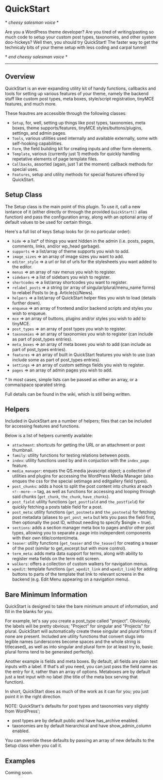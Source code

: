 QuickStart
==========

\* *cheesy salesman voice* \*

Are you a WordPress theme developer? Are you tired of writing/pasting so much code to setup your custom post types, taxonomies, and other system doo-hickeys? Well then, you should try QuickStart! The faster way to get the technicaly bits of your theme setup with less coding and carpal tunnel!

\* *end cheesy salesman voice* \*

- - -

## Overview

QuickStart is an ever expanding utility kit of handy functions, callbacks and tools for setting up various features of your theme, namely the backend stuff like custom post types, meta boxes, style/script registration, tinyMCE features, and much more.

These feautres are accessible through the following classes:
- `Setup`, for, well, setting up things like post types, taxonomies, meta boxes, theme supports/features, tinyMCE styles/buttons/plugins, settings, and admin pages.
- `Tools`, various utilities used internally and available externally, some with self-hooking capabilities.
- `Form`, the field building kit for creating inputs and other form elements.
- `Template`, various (currently just 1) methods for quickly handling repetative elements of page template files.
- `Callbacks`, assorted (again, just 1 at the moment) callback methods for special uses.
- `Features`, setup and utility methods for special features offered by QuickStart.

## Setup Class

The Setup class is the main point of this plugin. To use it, call a new isntance of it (either directly or through the provided `QuickStart()` alias function) and pass the configuration array, along with an optional array of default values to be used for certain things.

Here's a full list of keys Setup looks for (in no particular order):
- `hide` => a list* of things you want hidden in the admin (i.e. posts, pages, comments, links, and/or wp_head garbage).
- `supports` => a list/array of theme supports you wish to add.
- `image_sizes` => an array of image sizes you want to add.
- `editor_style` => a url or list of urls for the stylesheets you want added to the editor.
- `menus` => an array of nav menus you wish to register.
- `sidebars` => a list of sidebars you wish to register.
- `shortcodes` => a list/array shortcodes you want to register.
- `relabel_posts` => a string (or array of singular/plural/menu_name forms) to relabel Posts to (e.g. Article(s)/News).
- `helpers` => a list/array of QuickStart helper files you wish to load (details further down).
- `enqueue` => an array of frontend and/or backend scripts and styles you wish to enqueue.
- `mce` => an array of buttons, plugins and/or styles you wish to add to tinyMCE.
- `post_types` => an array of post types you wish to register.
- `taxonomies` => an array of taxonomies you wish to register (can include as part of post_types entries).
- `meta_boxes` => an array of meta boxes you wish to add (can include as part of post_types entries).
- `features` => an array of built in QuickStart features you wish to use (can include some as part of post_types entries).
- `settings` => an array of custom settings fields you wish to register.
- `pages` => an array of admin pages you wish to add.

\* In most cases, simple lists can be passed as either an array, or a comma/space sparated string.

Full details can be found in the wiki, which is still being written.

## Helpers

Included in QuickStart are a number of helpers; files that can be included for accessing features and functions.

Below is a list of helpers currently available:
- `attachment`: shortcuts for getting the URL or an attachment or post thumbnail.
- `family`: utility functions for testing relations between posts.
- `index`: utility functions used by and in conjuction with the `index_page` feature.
- `media_manager`: enques the QS.media javascript object; a collection of utilities and plugins for accessing the WordPress Media Manager (also enques the css for the special setimage and editgallery field types).
- `post_chunks`: adds a hook to split the post content into chunks at each `<!--more-->` tag, as well as functions for accessing and looping through said chunks (`get_chunk`, `the_chunk`, `have_chunks`).
- `post_field`: utility functions (`get_postfield` and `the_postfield`) for quickly fetching a posts table field for a post.
- `post_meta`: utility functions (`get_postmeta` and `the_postneta`) for fetching post metadata (aliases to `get_post_meta` but lets you pass the field first, then optionally the post ID, without needing to specify $single = true).
- `sections`: adds a section manager meta box to pages and/or other post types, allowing you to separate a page into independent components with their own title/content/meta.
- `teaser`: utility functions (`get_teaser` and `the_teaser`) for creating a teaser of the post (similar to get_excerpt but with more control).
- `term_meta`: adds meta data support for terms, along with ability to register meta fields on the term edit screen.
- `walkers`: offers a collection of custom walkers for navigation menus.
- `wpedit`: template functions (`get_wpedit_link` and `wpedit_link`) for adding buttons to parts of the template that link to relevant screens in the backend (e.g. Edit Menu appearing on a navigation menu).

## Bare Minimum Information

QuickStart is designed to take the bare minimum amount of information, and fill in the blanks for you.

For example, let's say you create a post_type called "project". Obviously, the labels will be pretty obvious; "Project" for singular and "Projects" for plural. QuickStart will automatically create these singular and plural forms if none are present. Included are utility functions that convert slugs into legible names (underscores become spaces and the whole string is titlecased), as well as into singular and plural form (or at least try to, basic plural forms tend to be generated perfectly).

Another example is fields and meta boxes. By default, all fields are plain text inputs with a label. If that's all you need, you can just pass the field name as the entry for it, rather than an array of options. Metaboxes are by default just a text input with no label (the title of the meta box serving that function).

In short, QuickStart does as much of the work as it can for you; you just point it in the right direction.

NOTE: QuickStart's defaults for post types and taxonomies vary slightly from WordPress';
- post types are by default public and have has_archive enabled.
- taxonomies are by default hierarchical and have show_admin_column enabled.

You can override these defaults by passing an array of new defaults to the Setup class when you call it.

## Examples

Coming soon.
